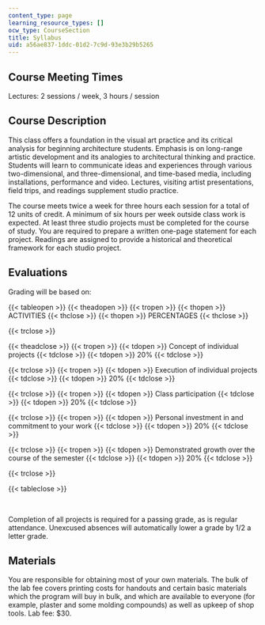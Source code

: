 ```yaml
---
content_type: page
learning_resource_types: []
ocw_type: CourseSection
title: Syllabus
uid: a56ae837-1ddc-01d2-7c9d-93e3b29b5265
---
```


Course Meeting Times
--------------------

Lectures: 2 sessions / week, 3 hours / session

Course Description
------------------

This class offers a foundation in the visual art practice and its critical analysis for beginning architecture students. Emphasis is on long-range artistic development and its analogies to architectural thinking and practice. Students will learn to communicate ideas and experiences through various two-dimensional, and three-dimensional, and time-based media, including installations, performance and video. Lectures, visiting artist presentations, field trips, and readings supplement studio practice.

The course meets twice a week for three hours each session for a total of 12 units of credit. A minimum of six hours per week outside class work is expected. At least three studio projects must be completed for the course of study. You are required to prepare a written one-page statement for each project. Readings are assigned to provide a historical and theoretical framework for each studio project.

Evaluations
-----------

Grading will be based on:

{{< tableopen >}}
{{< theadopen >}}
{{< tropen >}}
{{< thopen >}}
ACTIVITIES
{{< thclose >}}
{{< thopen >}}
PERCENTAGES
{{< thclose >}}

{{< trclose >}}

{{< theadclose >}}
{{< tropen >}}
{{< tdopen >}}
Concept of individual projects
{{< tdclose >}}
{{< tdopen >}}
20%
{{< tdclose >}}

{{< trclose >}}
{{< tropen >}}
{{< tdopen >}}
Execution of individual projects
{{< tdclose >}}
{{< tdopen >}}
20%
{{< tdclose >}}

{{< trclose >}}
{{< tropen >}}
{{< tdopen >}}
Class participation
{{< tdclose >}}
{{< tdopen >}}
20%
{{< tdclose >}}

{{< trclose >}}
{{< tropen >}}
{{< tdopen >}}
Personal investment in and commitment to your work
{{< tdclose >}}
{{< tdopen >}}
20%
{{< tdclose >}}

{{< trclose >}}
{{< tropen >}}
{{< tdopen >}}
Demonstrated growth over the course of the semester
{{< tdclose >}}
{{< tdopen >}}
20%
{{< tdclose >}}

{{< trclose >}}

{{< tableclose >}}

  
 

Completion of all projects is required for a passing grade, as is regular attendance. Unexcused absences will automatically lower a grade by 1/2 a letter grade.

Materials
---------

You are responsible for obtaining most of your own materials. The bulk of the lab fee covers printing costs for handouts and certain basic materials which the program will buy in bulk, and which are available to everyone (for example, plaster and some molding compounds) as well as upkeep of shop tools. Lab fee: $30.